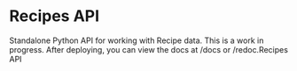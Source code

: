 # Recipes API

Standalone Python API for working with Recipe data. This is a work in progress. After deploying, you can view the docs at /docs or /redoc.Recipes API